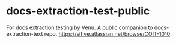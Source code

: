 # docs-extraction-test-public
For docs extraction testing by Venu. A public companion to docs-extraction-text repo. https://sifive.atlassian.net/browse/COIT-1010
